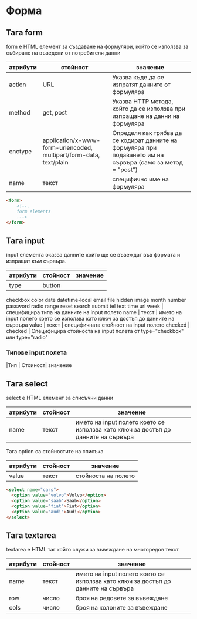 # Форма

## Тага form

form e HTML елемент за създаване на формуляри, който се използва за събиране на въведени от потребителя данни

|атрибути | стойност| значение| 
|-|-|-|
action | URL| Указва къде да се изпратят данните от формуляра
method | get, post | Указва HTTP метода, който да се използва при изпращане на данни на формуляра
enctype | application/x-www-form-urlencoded, multipart/form-data, text/plain| Определя как трябва да се кодират данните на формуляра при подаването им на сървъра (само за метод = "post")
name | текст| специфично име на формуляра

```html
<form>
    <!--.
    form elements
    .-->
</form>
``` 

## Тага input

input елемента оказва данните който ще се въвеждат във формата и изпращат към сървъра.

|атрибути | стойност| значение|
|-|-|-|
type | button
checkbox
color
date
datetime-local
email
file
hidden
image
month
number
password
radio
range
reset
search
submit
tel
text
time
url
week | специфицира типа на данните на input полето
name | текст | името на input полето което се използва като ключ за достъп до данните на сървъра
value | текст | специфичната стойност на input полето
checked | checked | Специфицира стойноста на input полета от type="checkbox" или type="radio"

### Типове input полета

|Тип | Стоиност| значение

## Тага select

select е HTML елемент за списъчни данни

|атрибути | стойност| значение|
|-|-|-|
name | текст| името на input полето което се използва като ключ за достъп до данните на сървъра

Тага option са стойностите на списъка

|атрибути | стойност| значение|
|-|-|-|
value | текст| стойноста на полето

```html
<select name="cars">
  <option value="volvo">Volvo</option>
  <option value="saab">Saab</option>
  <option value="fiat">Fiat</option>
  <option value="audi">Audi</option>
</select>
```

## Тага textarea

textarea е HTML таг който служи за въвеждане на многоредов текст

|атрибути | стойност| значение|
|-|-|-|
name | текст| името на input полето което се използва като ключ за достъп до данните на сървъра
row | число| броя на редовете за въвеждане
cols | число| броя на колоните за въвеждане

